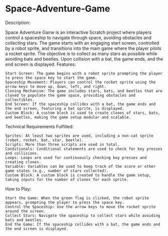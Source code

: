 # Space-Adventure-Game
Description:

Space Adventure Game is an interactive Scratch project where players control a spaceship to navigate through space, avoiding obstacles and collecting stars. The game starts with an engaging start screen, controlled by a robot sprite, and transitions into the main game where the player pilots a rocket sprite. The objective is to collect as many stars as possible while avoiding bats and beetles. Upon collision with a bat, the game ends, and the end screen is displayed.
Features:

    Start Screen: The game begins with a robot sprite prompting the player to press the space key to start the game.
    Spaceship Movement: Players can control the rocket sprite using the arrow keys to move up, down, left, and right.
    Cloning Mechanism: The game includes stars, bats, and beetles that are cloned to populate the game space, providing obstacles and collectibles.
    End Screen: If the spaceship collides with a bat, the game ends and the end screen, featuring a bat sprite, is displayed.
    Custom Block: A custom block is used to create clones of stars, bats, and beetles, making the game setup modular and scalable.

Technical Requirements Fulfilled:

    Sprites: At least two sprites are used, including a non-cat sprite (robot, rocket, bat, star, beetle).
    Scripts: More than three scripts are used in total.
    Conditionals: Conditional statements are used to check for key presses and collisions.
    Loops: Loops are used for continuously checking key presses and creating clones.
    Variable: Variables can be used to keep track of the score or other game states (e.g., number of stars collected).
    Custom Block: A custom block is created to handle the game setup, taking inputs for the number of clones for each sprite.

How to Play:

    Start the Game: When the green flag is clicked, the robot sprite appears, prompting the player to press the space key.
    Control the Spaceship: Use the arrow keys to move the rocket sprite around the screen.
    Collect Stars: Navigate the spaceship to collect stars while avoiding bats and beetles.
    End the Game: If the spaceship collides with a bat, the game ends and the end screen is displayed.
